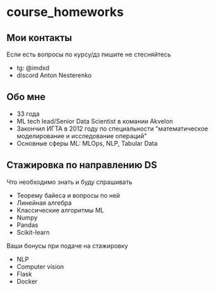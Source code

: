 # course_homeworks

## Мои контакты

Если есть вопросы по курсу/дз пишите не стесняйтесь

- tg: @imdxd
- discord Anton Nesterenko

## Обо мне

- 33 года
- ML tech lead/Senior Data Scientist в комании Akvelon
- Закончил ИГТА в 2012 году по специальности "математическое моделирование и исследование операций"
- Основные сферы ML: MLOps, NLP, Tabular Data

## Стажировка по направлению DS

Что необходимо знать и буду спрашивать

- Теорему байеса и вопросы по ней
- Линейная алгебра
- Классические алгоритмы ML
- Numpy
- Pandas
- Scikit-learn

Ваши бонусы при подаче на стажировку

- NLP
- Computer vision
- Flask
- Docker
